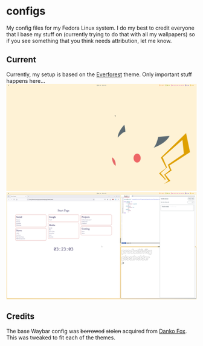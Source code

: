 # configs
My config files for my Fedora Linux system. I do my best to credit everyone that I base my stuff on (currently trying to do that with all my wallpapers) so if you see something that you think needs attribution, let me know.

## Current
Currently, my setup is based on the [Everforest](https://github.com/sainnhe/everforest/tree/master) theme. Only important stuff happens here...
![everforest rice](images/niri-rice_wallpaper.png)
![everforest rice](images/niri-rice.png)

## Credits
The base Waybar config was ~~borrowed~~ ~~stolen~~ acquired from [Danko Fox](https://github.com/DankChoir). This was tweaked to fit each of the themes.
